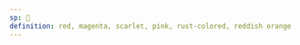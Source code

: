 ```yaml
---
sp: 󱤫
definition: red, magenta, scarlet, pink, rust-colored, reddish orange
---
```

<!-- loje is about reds and stuff. my favourite colour is #e63e62, which is a loje. -->